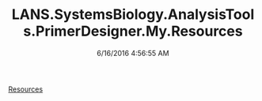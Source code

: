 ﻿---
title: LANS.SystemsBiology.AnalysisTools.PrimerDesigner.My.Resources
date: 6/16/2016 4:56:55 AM
---

[Resources](T-LANS.SystemsBiology.AnalysisTools.PrimerDesigner.My.Resources.Resources.html)
